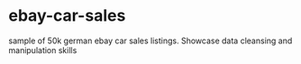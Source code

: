 # ebay-car-sales
sample of 50k german ebay car sales listings. Showcase data cleansing and manipulation skills
